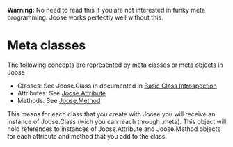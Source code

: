 **Warning:**
No need to read this if you are not interested in funky meta programming. Joose works perfectly well without this.

# Meta classes #

The following concepts are represented by meta classes or meta objects in Joose
  * Classes: See Joose.Class in documented in [Basic Class Introspection](BasicClassIntrospection.md)
  * Attributes: See [Joose.Attribute](JooseAttribute.md)
  * Methods: See [Joose.Method](JooseMethod.md)

This means for each class that you create with Joose you will receive an instance of Joose.Class (wich you can reach through .meta). This object will hold references to instances of Joose.Attribute and Joose.Method objects for each attribute and method that you add to the class.